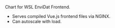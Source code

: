 Chart for WSL EnviDat Frontend.
- Serves compiled Vue.js frontend files via NGINX.
- Can autoscale with load.
